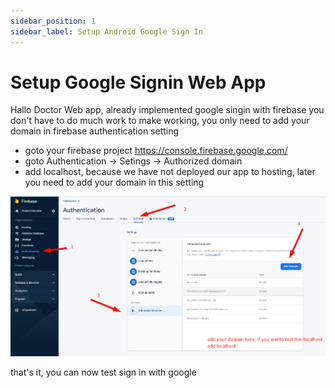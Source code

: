 ```yaml
---
sidebar_position: 1
sidebar_label: Setup Android Google Sign In
---
```

# Setup Google Signin Web App

Hallo Doctor Web app, already implemented google singin with firebase you don't have to do much work to make working,
you only need to add your domain in firebase authentication setting 

- goto your firebase project <https://console.firebase.google.com/>
- goto Authentication -> Setings -> Authorized domain
- add localhost, because we have not deployed our app to hosting, later you need to add your domain in this setting

![googlesingweb](assets/google%20signin%20domain.png)


that's it, you can now test sign in with google

